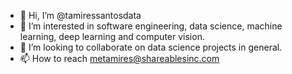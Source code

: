- 👋 Hi, I’m @tamiressantosdata
- 👀 I’m interested in software engineering, data science, machine learning, deep learning and computer vision.
- 💞️ I’m looking to collaborate on data science projects in general.
- 📫 How to reach metamires@shareablesinc.com

<!---
tamiressantosdata/tamiressantosdata is a ✨ special ✨ repository because its `README.md` (this file) appears on your GitHub profile.
You can click the Preview link to take a look at your changes.
--->
